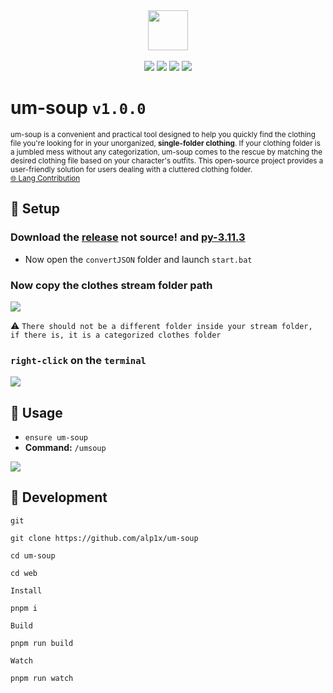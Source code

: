 <div align="center">
<img src="https://cdn.discordapp.com/attachments/1016069609897595011/1101229011742507040/um-soup-logo.png" width=64 height=64><br><br>
<a href="https://uyuyorumstore.com"><img src="https://cdn.discordapp.com/attachments/715130970294059088/1044857362617470986/Baslksz-3.png"></a>
<a href="https://uyuyorumstore.com"><img src="https://cdn.discordapp.com/attachments/715130970294059088/1044848075996405820/coffee.png"></a>
<a href="https://choosealicense.com/licenses/gpl-3.0/"><img src="https://cdn.discordapp.com/attachments/715130970294059088/1044845854508449822/license.png"></a>
<a href="https://discord.gg/uyuyorum"><img src="https://cdn.discordapp.com/attachments/715130970294059088/1044855172494532628/discord.png"></a>
</div>

# um-soup `v1.0.0`
<sup>um-soup is a convenient and practical tool designed to help you quickly find the clothing file you're looking for in your unorganized, <b>single-folder clothing</b>. If your clothing folder is a jumbled mess without any categorization, um-soup comes to the rescue by matching the desired clothing file based on your character's outfits. This open-source project provides a user-friendly solution for users dealing with a cluttered clothing folder.<br>
[🌐 Lang Contribution](https://github.com/alp1x/um-soup/tree/main/web/src/locales)
</sup>

## 🥣 Setup
### Download the **[release](https://github.com/alp1x/um-soup/releases/tag/b-v1.0.0)** not source! and **[py-3.11.3](https://www.python.org/downloads/release/python-3113/)**

* Now open the `convertJSON` folder and launch `start.bat`
### Now copy the clothes stream folder path 
![](https://cdn.discordapp.com/attachments/1016069609897595011/1100778708320665691/image.png)

⚠️ `There should not be a different folder inside your stream folder, if there is, it is a categorized clothes folder`
### `right-click` on the `terminal`
![](https://cdn.discordapp.com/attachments/1016069609897595011/1101226636990488717/image.png)

## 🥟 Usage
* `ensure um-soup`
* **Command:** `/umsoup`

![](https://cdn.discordapp.com/attachments/1016069609897595011/1101226120273219584/image.png)



## 🍵 Development
`git`
```
git clone https://github.com/alp1x/um-soup
```

```
cd um-soup
```

```
cd web
```

`Install`
```
pnpm i
```
`Build`
```
pnpm run build
```

`Watch`
```
pnpm run watch
```
